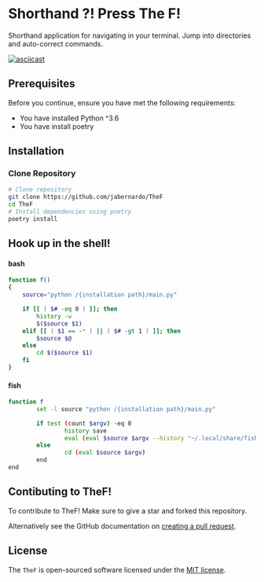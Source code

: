 # Shorthand ?! Press The F!
Shorthand application for navigating in your terminal. Jump into directories and auto-correct commands.

[![asciicast](https://asciinema.org/a/sQnjvTIWOCIbo3ycTi4x4gfGy.svg)](https://asciinema.org/a/sQnjvTIWOCIbo3ycTi4x4gfGy)

## Prerequisites
Before you continue, ensure you have met the following requirements:

- You have installed Python ^3.6
- You have install poetry

## Installation

### Clone Repository

```sh
# Clone repository
git clone https://github.com/jabernardo/TheF
cd TheF
# Install dependencies using poetry
poetry install
```

## Hook up in the shell!

#### bash

```sh
function f()
{
    source="python /{installation path}/main.py"

    if [[ ( $# -eq 0 ) ]]; then
        history -w
        $($source $1)
    elif [[ ( $1 == -* ) || ( $# -gt 1 ) ]]; then
        $source $@
    else
        cd $($source $1)
    fi
}
```

#### fish

```sh
function f
        set -l source "python /{installation path}/main.py"

        if test (count $argv) -eq 0
                history save
                eval (eval $source $argv --history "~/.local/share/fish/fish_history")
        else
                cd (eval $source $argv)
        end
end
```

## Contibuting to TheF!
To contribute to TheF! Make sure to give a star and forked this repository.

Alternatively see the GitHub documentation on [creating a pull request](https://help.github.com/en/github/collaborating-with-issues-and-pull-requests/creating-a-pull-request).

## License
The `TheF` is open-sourced software licensed under the [MIT license](http://opensource.org/licenses/MIT).
